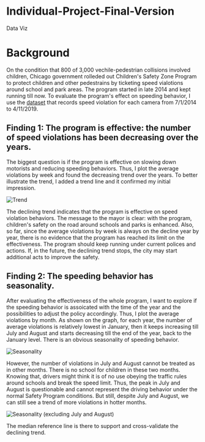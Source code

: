 # Individual-Project-Final-Version
Data Viz

# Background
On the condition that 800 of 3,000 vechile-pedestrian collisions involved children, Chicago government rolleded out Children's Safety Zone Program to protect children and other pedestrains by ticketing speed vialotions around school and park areas. The program started in late 2014 and kept running till now. To evaluate the program's effect on speeding behavior, I use the [dataset](https://data.cityofchicago.org/Transportation/Speed-Camera-Violations/hhkd-xvj4) that records speed violation for each camera from 7/1/2014 to 4/11/2019.

## Finding 1: The program is effective: the number of speed violations has been decreasing over the years.
The biggest question is if the program is effective on slowing down motorists and reducing speeding behaviors. Thus, I plot the average violations by week and found the decreasing trend over the years. To better illustrate the trend, I added a trend line and it confirmed my initial impression.

![Trend](https://github.com/JinjinJanelle/Individual-Project-Final-Version/blob/master/Trend%20Dashboard.png)

The declining trend indicates that the program is effective on speed violation behaviors. The message to the mayor is clear: with the program, children's safety on the road around schools and parks is enhanced. Also, so far, since the average violations by week is always on the decline year by year, there is no evidence that the program has reached its limit on the effectiveness. The program should keep running under current polices and actions. If, in the future, the declining trend stops, the city may start additional acts to improve the safety.

## Finding 2: The speeding behavior has seasonality.
After evaluating the effectiveness of the whole program, I want to explore if the speeding behavior is assoicated with the time of the year and the possibilities to adjust the policy accordingly. Thus, I plot the average violations by month. As shown on the graph, for each year, the number of average violations is relatively lowest in January, then it keeps increasing till July and August and starts decreasing till the end of the year, back to the January level. There is an obvious seasonality of speeding behavior. 

![Seasonality](https://github.com/JinjinJanelle/Individual-Project-Final-Version/blob/master/Seasonality%20Dashboard.png)

However, the number of violations in July and August cannot be treated as in other months. There is no school for children in these two months. Knowing that, drivers might think it is of no use obeying the traffic rules around schools and break the speed limit. Thus, the peak in July and August is questionable and cannot represent the driving behavior under the normal Safety Program conditions. But still, despite July and August, we can still see a trend of more violations in hotter months.

![Seasonality (excluding July and August)](https://github.com/JinjinJanelle/Individual-Project-Final-Version/blob/master/Seasonality%20Dashboard%20-%202.png)

The median reference line is there to support and cross-validate the declining trend.
